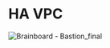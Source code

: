 # HA VPC
![Brainboard - Bastion_final](https://user-images.githubusercontent.com/124530078/219487100-958cb386-828d-463c-b1a3-9e980b86c4a3.png)